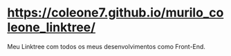 # https://coleone7.github.io/murilo_coleone_linktree/
Meu Linktree com todos os meus desenvolvimentos como Front-End.
